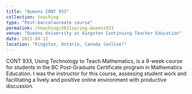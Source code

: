 ```yaml
---
title: "Queens CONT 933"
collection: teaching
type: "Post-baccalaureate course"
permalink: /teaching/2021spring-Queens933
venue: "Queens University at Kingston Continuing Teacher Education"
date: 2021-04-12
location: "Kingston, Ontario, Canada (online)"
---
```


CONT 933, Using Technology to Teach Mathematics, is a 9-week course for students in the BC Post-Graduate Certificate program in Mathematics Education. I was the instructor for this course, assessing student work and facilitating a lively and positive online environment with productive discussion.
